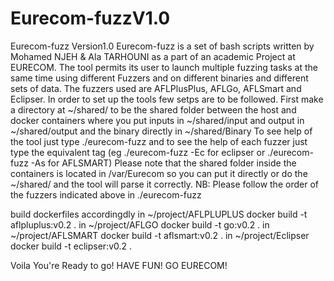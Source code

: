 # Eurecom-fuzzV1.0
Eurecom-fuzz Version1.0
Eurecom-fuzz is a set of bash scripts written by Mohamed NJEH & Ala TARHOUNI as a part of an academic Project at EURECOM.
The tool permits its user to launch multiple fuzzing tasks at the same time using different Fuzzers and on different binaries
and different sets of data. The fuzzers used are AFLPlusPlus, AFLGo, AFLSmart and Eclipser.
In order to set up the tools few setps are to be followed. First make a directory at ~/shared/ to be the shared folder between the host and 
docker containers where you put inputs in ~/shared/input and output in ~/shared/output and the binary directly in ~/shared/Binary
To see help of the tool just type ./eurecom-fuzz  and to see the help of each fuzzer just type the equivalent tag (eg ./eurecom-fuzz -Ec for eclipser or ./eurecom-fuzz -As for AFLSMART)
Please note that the shared folder inside the containers is located in /var/Eurecom so you can put it directly or do the ~/shared/ and the tool will parse it correctly.
NB: Please follow the order of the fuzzers indicated above in ./eurecom-fuzz

build dockerfiles accordingdly 
in ~/project/AFLPLUPLUS docker build -t aflpluplus:v0.2 .
in ~/project/AFLGO docker build -t go:v0.2 .
in ~/project/AFLSMART docker build -t aflsmart:v0.2 . 
in ~/project/Eclipser docker build -t eclipser:v0.2 .


Voila You're Ready to go!
HAVE FUN!
GO EURECOM!
